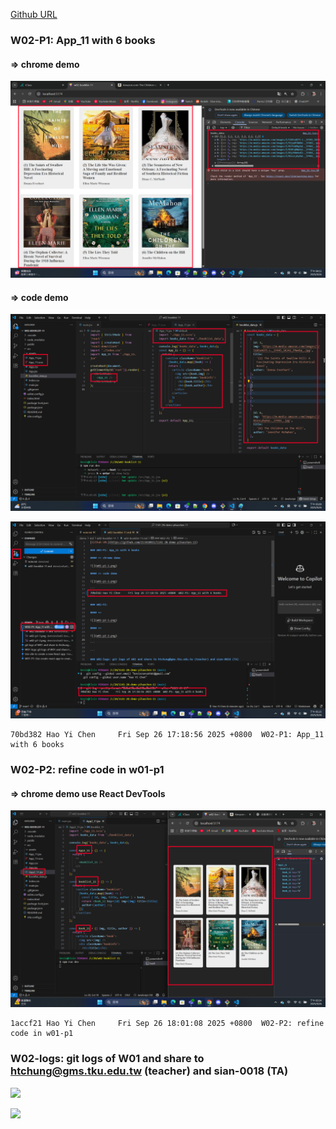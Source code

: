 [Github URL](https://github.com/213410011/1141-2N-demo-yihaochen-11)

### W02-P1: App_11 with 6 books

#### => chrome demo

![](w02-p1-1.png)

#### => code demo

![](w02-p1-2.png)

![](w02-p1-3.png)

```
70bd382 Hao Yi Chen     Fri Sep 26 17:18:56 2025 +0800  W02-P1: App_11 with 6 books
```

### W02-P2: refine code in w01-p1

#### => chrome demo use React DevTools

![](w02-p2.png)

```
1accf21 Hao Yi Chen     Fri Sep 26 18:01:08 2025 +0800  W02-P2: refine code in w01-p1
```

### W02-logs: git logs of W01 and share to htchung@gms.tku.edu.tw (teacher) and sian-0018 (TA)

![](w01-log.png)

![](w01-share.png)
